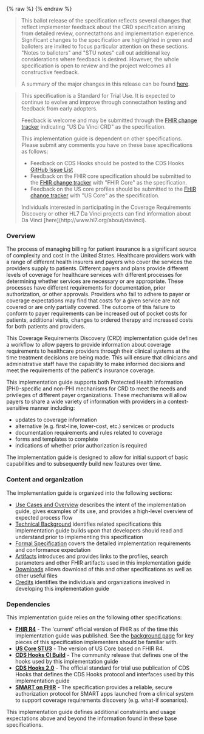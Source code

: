 {% raw %}
{% endraw %}
<blockquote class="note-to-balloters">
<p>
This ballot release of the specification reflects several changes that reflect implementer feedback about the CRD specification arising from detailed review, connectathons and implementation experience.  Significant changes to the specification are highlighted in green and balloters are invited to focus particular attention on these sections.  "Notes to balloters" and "STU notes" call out additional key considerations where feedback is desired.  However, the whole specification is open to review and the project welcomes all constructive feedback.
</p>
<p>
A summary of the major changes in this release can be found <a href="history.html">here</a>.
</p>
</blockquote>

<blockquote class="stu-note">
<p>
This specification is a Standard for Trial Use.  It is expected to continue to evolve and improve through connectathon testing and feedback from early adopters.
</p>
<p>
Feedback is welcome and may be submitted through the <a href="http://hl7.org/fhir-issues">FHIR change tracker</a> indicating "US Da Vinci CRD" as the specification.
</p>
<p>
This implementation guide is dependent on other specifications.  Please submit any comments you have on these base specifications as follows:
</p>
<ul>
  <li>Feedback on CDS Hooks should be posted to the CDS Hooks <a href="https://github.com/cds-hooks/docs/issues">GitHub Issue List</a></li>
  <li>Feedback on the FHIR core specification should be submitted to the <a href="http://hl7.org/fhir-issues">FHIR change tracker</a> with "FHIR Core" as the specification.</li>
  <li>Feedback on the US core profiles should be submitted to the <a href="http://hl7.org/fhir-issues">FHIR change tracker</a> with "US Core" as the specification.</li>
</ul>
<p>
Individuals interested in participating in the Coverage Requirements Discovery or other HL7 Da Vinci projects can find information about Da Vinci [here](http://www.hl7.org/about/davinci).
</p>
</blockquote>


### Overview
The process of managing billing for patient insurance is a significant source of complexity and cost in the United States.  Healthcare providers work with a range of different health insurers and payers who cover the services the providers supply to patients.  Different payers and plans provide different levels of coverage for healthcare services with different processes for determining whether services are necessary or are appropriate.  These processes have different requirements for documentation, prior authorization, or other approvals.  Providers who fail to adhere to payer or coverage expectations may find that costs for a given service are not covered or are only partially covered.  The outcome of this failure to conform to payer requirements can be increased out of pocket costs for patients, additional visits, changes to ordered therapy and increased costs for both patients and providers.

This Coverage Requirements Discovery (CRD) implementation guide defines a workflow to allow payers to provide information about coverage requirements to healthcare providers through their clinical systems at the time treatment decisions are being made.  This will ensure that clinicians and administrative staff have the capability to make informed decisions and meet the requirements of the patient's insurance coverage.

This implementation guide supports both Protected Health Information (PHI)-specific and non-PHI mechanisms for CRD to meet the needs and privileges of different payer organizations.  These mechanisms will allow payers to share a wide variety of information with providers in a context-sensitive manner including:

* updates to coverage information
* alternative (e.g. first-line, lower-cost, etc.) services or products
* documentation requirements and rules related to coverage
* forms and templates to complete
* indications of whether prior authorization is required

The implementation guide is designed to allow for initial support of basic capabilities and to subsequently build new features over time.


### Content and organization
The implementation guide is organized into the following sections:

* [Use Cases and Overview](usecases.html) describes the intent of the implementation guide, gives examples of its use, and provides a high-level overview of expected process flow
* [Technical Background](background.html) identifies related specifications this implementation guide builds upon that developers should read and understand prior to implementing this specification
* [Formal Specification](hooks.html) covers the detailed implementation requirements and conformance expectation
* [Artifacts](allartifacts.html) introduces and provides links to the profiles, search parameters and other FHIR artifacts used in this implementation guide
* [Downloads](downloads.html) allows download of this and other specifications as well as other useful files
* [Credits](credits.html) identifies the individuals and organizations involved in developing this implementation guide

### Dependencies
This implementation guide relies on the following other specifications:
* **[FHIR R4]({{site.data.fhir.path}})** - The 'current' official version of FHIR as of the time this implementation guide was published.  See the [background page](background.html#fhir) for key pieces of this specification implementers should be familiar with.
* **[US Core STU3]({{site.data.fhir.ver.uscore}})** - The version of US Core based on FHIR R4.
* **[CDS Hooks CI Build](https://cds-hooks.org/specification/current/)** - The community release that defines one of the hooks used by this implementation guide
* **[CDS Hooks 2.0](https://cds-hooks.hl7.org/2.0)** - The official standard for trial use publication of CDS Hooks that defines the CDS Hooks protocol and interfaces used by this implementation guide
* **[SMART on FHIR](http://hl7.org/fhir/smart-app-launch)** - The specification provides a reliable, secure authorization protocol for SMART apps launched from a clinical system to support coverage requirements discovery (e.g. what-if scenarios).


This implementation guide defines additional constraints and usage expectations above and beyond the information found in these base specifications.
